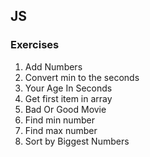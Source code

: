 ## JS

### Exercises

1. Add Numbers
2. Convert min to the seconds
3. Your Age In Seconds
4. Get first item in array
5. Bad Or Good Movie
6. Find min number
7. Find max number
8. Sort by Biggest Numbers